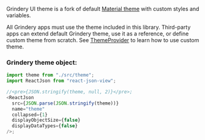 Grindery UI theme is a fork of default [Material theme](https://mui.com/material-ui/customization/theming/) with custom styles and variables.

All Grindery apps must use the theme included in this library. Third-party apps can extend default Grindery theme, use it as a reference, or define custom theme from scratch. See [ThemeProvider](#themeprovider) to learn how to use custom theme.

### Grindery theme object:

```js
import theme from "./src/theme";
import ReactJson from "react-json-view";

//<pre>{JSON.stringify(theme, null, 2)}</pre>;
<ReactJson
  src={JSON.parse(JSON.stringify(theme))}
  name="theme"
  collapsed={1}
  displayObjectSize={false}
  displayDataTypes={false}
/>;
```
